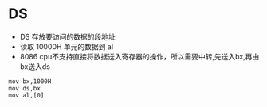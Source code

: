 # DS
- DS 存放要访问的数据的段地址
- 读取 10000H 单元的数据到 al
- 8086 cpu不支持直接将数据送入寄存器的操作，所以需要中转,先送入bx,再由bx送入ds
```
mov bx,1000H
mov ds,bx
mov al,[0]
```

